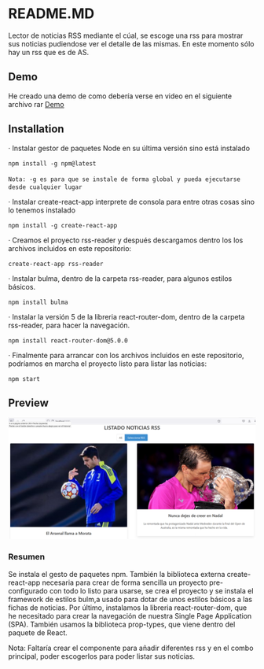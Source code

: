 # README.MD
Lector de noticias RSS mediante el cúal, se escoge una rss para mostrar sus noticias pudiendose ver el detalle de las mismas. En este momento sólo hay un rss que es de AS.

## Demo
He creado una demo de como debería verse en video en el siguiente archivo rar [Demo](https://github.com/albertovalle/rss-reader/blob/main/demo.rar/)

## Installation
· Instalar gestor de paquetes Node en su última versión sino está instalado

	npm install -g npm@latest
	
	Nota: -g es para que se instale de forma global y pueda ejecutarse desde cualquier lugar

· Instalar create-react-app interprete de consola para entre otras cosas sino lo tenemos instalado

	npm install -g create-react-app

· Creamos el proyecto rss-reader y después descargamos dentro los los archivos incluidos en este repositorio:

	create-react-app rss-reader

· Instalar bulma, dentro de la carpeta rss-reader, para algunos estilos básicos.

	npm install bulma
	
· Instalar la versión 5 de la libreria react-router-dom, dentro de la carpeta rss-reader, para hacer la navegación.

   	npm install react-router-dom@5.0.0

· Finalmente para arrancar con los archivos incluidos en este repositorio, podríamos en marcha el proyecto listo para listar las noticias:

	npm start
	
## Preview

![](/preview.jpg)

### Resumen

Se instala el gesto de paquetes npm. También la biblioteca externa create-react-app necesaria para crear de forma sencilla un proyecto pre-configurado con todo lo listo para usarse, se crea el proyecto y se instala el framework de estilos bulm,a usado para dotar de unos estilos básicos a las fichas de noticias. Por último, instalamos la libreria react-router-dom, que he necesitado para crear la navegación de nuestra Single Page Application (SPA). También usamos la biblioteca prop-types, que viene dentro del paquete de React. 

Nota: Faltaría crear el componente para añadir diferentes rss y en el combo principal, poder escogerlos para poder listar sus noticias.
